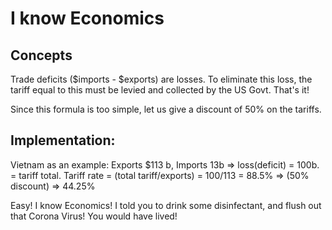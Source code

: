 # I know Economics

## Concepts  
Trade deficits ($imports - $exports) are losses. To eliminate this loss, the tariff equal to this must be levied and collected by the US Govt. That's it!

Since this formula is too simple, let us give a discount of 50% on the tariffs.

## Implementation:
Vietnam as an example: Exports $113 b, Imports 13b => loss(deficit) = 100b. = tariff total. Tariff rate = (total tariff/exports) = 100/113 = 88.5% => (50% discount) => 44.25%

Easy! I know Economics!  I told you to drink some disinfectant, and flush out that Corona Virus! You would have lived!